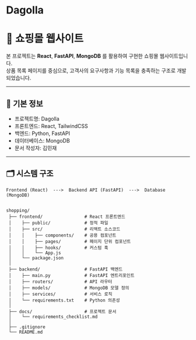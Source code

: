 # Dagolla
# 🛒 쇼핑몰 웹사이트

본 프로젝트는 **React**, **FastAPI**, **MongoDB** 를 활용하여 구현한 쇼핑몰 웹사이트입니다.  
상품 목록 페이지를 중심으로, 고객사의 요구사항과 기능 목록을 충족하는 구조로 개발되었습니다.  

---

## 📌 기본 정보
- 프로젝트명: Dagolla
- 프론트엔드: React, TailwindCSS
- 백엔드: Python, FastAPI
- 데이터베이스: MongoDB
- 문서 작성자: 김민재

---

## 🗂 시스템 구조
```plaintext
Frontend (React)  --->  Backend API (FastAPI)  --->  Database (MongoDB)


shopping/
 ├── frontend/                # React 프론트엔드
 │    ├── public/             # 정적 파일
 │    ├── src/                # 리액트 소스코드
 │    │    ├── components/    # 공용 컴포넌트
 │    │    ├── pages/         # 페이지 단위 컴포넌트
 │    │    ├── hooks/         # 커스텀 훅
 │    │    └── App.js
 │    └── package.json
 │
 ├── backend/                 # FastAPI 백엔드
 │    ├── main.py             # FastAPI 엔트리포인트
 │    ├── routers/            # API 라우터
 │    ├── models/             # MongoDB 모델 정의
 │    ├── services/           # 서비스 로직
 │    └── requirements.txt    # Python 의존성
 │
 ├── docs/                    # 프로젝트 문서
 │    └── requirements_checklist.md
 │
 ├── .gitignore
 └── README.md
 
